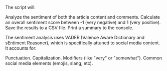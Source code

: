 The script will:

Analyze the sentiment of both the article content and comments.
Calculate an overall sentiment score between -1 (very negative) and 1 (very positive).
Save the results to a CSV file.
Print a summary to the console.

The sentiment analysis uses VADER (Valence Aware Dictionary and sEntiment Reasoner), which is specifically attuned to social media content. It accounts for:

Punctuation.
Capitalization.
Modifiers (like "very" or "somewhat").
Common social media elements (emojis, slang, etc).
